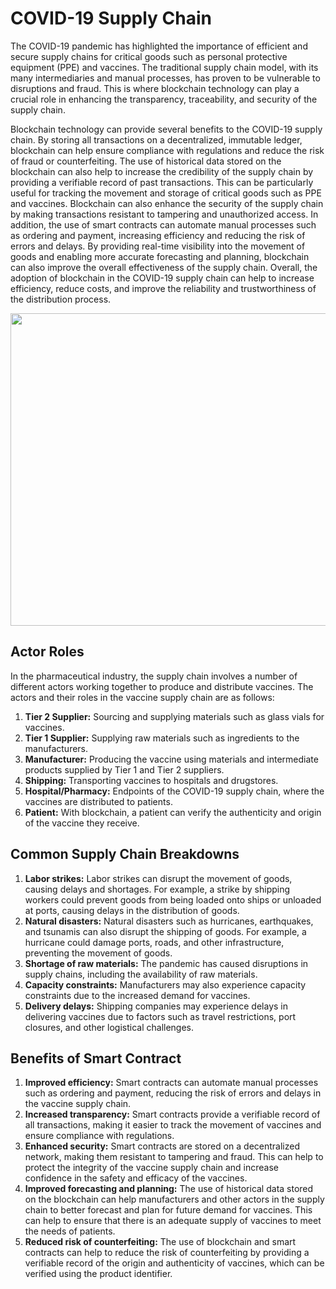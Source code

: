 # COVID-19 Supply Chain

The COVID-19 pandemic has highlighted the importance of efficient and secure supply chains for critical goods such as personal protective equipment (PPE) and vaccines. The traditional supply chain model, with its many intermediaries and manual processes, has proven to be vulnerable to disruptions and fraud. This is where blockchain technology can play a crucial role in enhancing the transparency, traceability, and security of the supply chain.

Blockchain technology can provide several benefits to the COVID-19 supply chain. By storing all transactions on a decentralized, immutable ledger, blockchain can help ensure compliance with regulations and reduce the risk of fraud or counterfeiting. The use of historical data stored on the blockchain can also help to increase the credibility of the supply chain by providing a verifiable record of past transactions. This can be particularly useful for tracking the movement and storage of critical goods such as PPE and vaccines. Blockchain can also enhance the security of the supply chain by making transactions resistant to tampering and unauthorized access. In addition, the use of smart contracts can automate manual processes such as ordering and payment, increasing efficiency and reducing the risk of errors and delays. By providing real-time visibility into the movement of goods and enabling more accurate forecasting and planning, blockchain can also improve the overall effectiveness of the supply chain. Overall, the adoption of blockchain in the COVID-19 supply chain can help to increase efficiency, reduce costs, and improve the reliability and trustworthiness of the distribution process.

<p align="center"> <img width="800" height="500" src="https://user-images.githubusercontent.com/24620379/226461431-6c6ed35f-074d-40d0-9ed0-314eadffda98.png"> </p>

## Actor Roles
In the pharmaceutical industry, the supply chain involves a number of different actors working together to produce and distribute vaccines. The actors and their roles in the vaccine supply chain are as follows:

1. **Tier 2 Supplier:** Sourcing and supplying materials such as glass vials for vaccines.
2. **Tier 1 Supplier:** Supplying raw materials such as ingredients to the manufacturers.
3. **Manufacturer:** Producing the vaccine using materials and intermediate products supplied by Tier 1 and Tier 2 suppliers.
4. **Shipping:** Transporting vaccines to hospitals and drugstores.
5. **Hospital/Pharmacy:** Endpoints of the COVID-19 supply chain, where the vaccines are distributed to patients.
6. **Patient:** With blockchain, a patient can verify the authenticity and origin of the vaccine they receive.

## Common Supply Chain Breakdowns

1. **Labor strikes:** Labor strikes can disrupt the movement of goods, causing delays and shortages. For example, a strike by shipping workers could prevent goods from being loaded onto ships or unloaded at ports, causing delays in the distribution of goods.
2. **Natural disasters:** Natural disasters such as hurricanes, earthquakes, and tsunamis can also disrupt the shipping of goods. For example, a hurricane could damage ports, roads, and other infrastructure, preventing the movement of goods.
3. **Shortage of raw materials:** The pandemic has caused disruptions in supply chains, including the availability of raw materials.
4. **Capacity constraints:** Manufacturers may also experience capacity constraints due to the increased demand for vaccines.
5. **Delivery delays:** Shipping companies may experience delays in delivering vaccines due to factors such as travel restrictions, port closures, and other logistical challenges.

## Benefits of Smart Contract

1. **Improved efficiency:** Smart contracts can automate manual processes such as ordering and payment, reducing the risk of errors and delays in the vaccine supply chain.
2. **Increased transparency:** Smart contracts provide a verifiable record of all transactions, making it easier to track the movement of vaccines and ensure compliance with regulations.
3. **Enhanced security:** Smart contracts are stored on a decentralized network, making them resistant to tampering and fraud. This can help to protect the integrity of the vaccine supply chain and increase confidence in the safety and efficacy of the vaccines.
4. **Improved forecasting and planning:** The use of historical data stored on the blockchain can help manufacturers and other actors in the supply chain to better forecast and plan for future demand for vaccines. This can help to ensure that there is an adequate supply of vaccines to meet the needs of patients.
5. **Reduced risk of counterfeiting:** The use of blockchain and smart contracts can help to reduce the risk of counterfeiting by providing a verifiable record of the origin and authenticity of vaccines, which can be verified using the product identifier.
